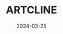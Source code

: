 ---  
layout: startup_page  
title: "ARTCLINE"  
id: "artcline.de"  
permalink: "/artclineartcline.de03252024/"  
website: "https://www.artcline.de/"  
funding_round: ""  
funding_amount: "€4.4M"  
investors: "family offices from Germany"  
about: "ARTCLINE GmbH develops a novel immune cell-based extracorporeal sepsis therapy. Their ARTICE® therapy uses immune cells from healthy donors to assist and reactivate the patient's immune system in cases of septic shock. This aims to address the significant challenge of sepsis in healthcare systems worldwide."  
markets: "Healthtech, Biotechnology Research, Medical"  
hq: "Rostock, Mecklenburg-Vorpommern, Germany"  
founded_year: "2007"  
linkedin: "https://www.linkedin.com/company/artcline"  
twitter: "https://twitter.com/ARTCLINE_"  
instagram: ""  
facebook: ""  
crunchbase: "https://www.crunchbase.com/organization/artcline"  
pitchbook: "https://pitchbook.com/profiles/company/228212-56"  

date_display: "25-Mar-2024"  
date: "2024-03-25"

# SEO Optimization  
meta_title: "ARTCLINE -  Funding (€4.4M)"  
meta_description: "ARTCLINE, ARTCLINE GmbH develops a novel immune cell-based extracorporeal sepsis therapy. Their ARTICE® therapy uses immune cells from healthy donors to assist ..."  
meta_keywords: "ARTCLINE, Healthtech, Biotechnology Research, Medical,  funding"  
canonical_url: "https://startup.projectstartups.com/artclineartcline.de03252024/"  
---